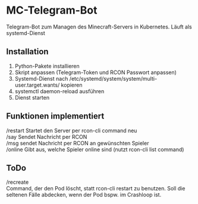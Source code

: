 # MC-Telegram-Bot
Telegram-Bot zum Managen des Minecraft-Servers in Kubernetes. Läuft als systemd-Dienst

## Installation
1. Python-Pakete installieren
2. Skript anpassen (Telegram-Token und RCON Passwort anpassen)
3. Systemd-Dienst nach /etc/systemd/system/system/multi-user.target.wants/ kopieren
4. systemctl daemon-reload ausführen
5. Dienst starten

## Funktionen implementiert
/restart Startet den Server per rcon-cli command neu<br>
/say <Nachricht> Sendet Nachricht per RCON<br>
/msg <Spielername> <Nachricht> sendet Nachricht per RCON an gewünschten Spieler<br>
/online Gibt aus, welche Spieler online sind (nutzt rcon-cli list command)<br>

## ToDo
/recreate<br>
Command, der den Pod löscht, statt rcon-cli restart zu benutzen. Soll die seltenen Fälle abdecken, wenn der Pod bspw. im Crashloop ist.
